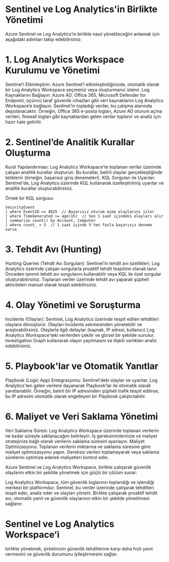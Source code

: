# Sentinel ve Log Analytics'in Birlikte Yönetimi

Azure Sentinel ve Log Analytics'in birlikte nasıl yönetileceğini anlamak için aşağıdaki adımları takip edebilirsiniz:
# 1. Log Analytics Workspace Kurulumu ve Yönetimi

  Sentinel’i Etkinleştirin: Azure Sentinel’i etkinleştirdiğinizde, otomatik olarak bir Log Analytics Workspace seçmeniz veya oluşturmanız istenir.
    Log Kaynaklarını Bağlayın: Azure AD, Office 365, Microsoft Defender for Endpoint, üçüncü taraf güvenlik cihazları gibi veri kaynaklarını Log Analytics Workspace’e bağlayın.
        Sentinel’in topladığı veriler, bu çalışma alanında depolanacaktır.
        Örneğin, Office 365 e-posta logları, Azure AD oturum açma verileri, firewall logları gibi kaynaklardan gelen veriler toplanır ve analiz için hazır hale getirilir.

# 2. Sentinel’de Analitik Kurallar Oluşturma

  Kural Yapılandırması: Log Analytics Workspace'te toplanan veriler üzerinde çalışan analitik kurallar oluşturun. Bu kurallar, belirli olaylar gerçekleştiğinde tetiklenir (örneğin, başarısız giriş denemeleri).
    KQL Sorguları ile Uyarılar: Sentinel'de, Log Analytics üzerinde KQL kullanarak özelleştirilmiş uyarılar ve analitik kurallar oluşturabilirsiniz.

    
Örnek bir KQL sorgusu:
```
SecurityEvent
| where EventID == 4625  // Başarısız oturum açma olaylarını izler
| where TimeGenerated >= ago(1h)  // Son 1 saat içindeki olayları alır
| summarize count() by Account, Computer
| where count_ > 5  // 1 saat içinde 5'ten fazla başarısız deneme varsa
```
# 3. Tehdit Avı (Hunting)

  Hunting Queries (Tehdit Avı Sorguları): Sentinel’in tehdit avı özellikleri, Log Analytics üzerinde çalışan sorgularla proaktif tehdit tespitine olanak tanır.
        Önceden tanımlı tehdit avı sorgularını kullanabilir veya KQL ile özel sorgular oluşturabilirsiniz.
        Toplanan veriler üzerinde tehdit avı yaparak şüpheli aktiviteleri manuel olarak tespit edebilirsiniz.

# 4. Olay Yönetimi ve Soruşturma

  Incidents (Olaylar): Sentinel, Log Analytics üzerinde tespit edilen tehditleri olaylara dönüştürür. Olayları Incidents sekmesinden yönetebilir ve araştırabilirsiniz.
        Olaylarla ilgili detaylar (kaynak, IP adresi, kullanıcı) Log Analytics Workspace'teki verilerden çekilir ve görsel bir şekilde sunulur.
        Investigation Graph kullanarak olayın yayılmasını ve ilişkili varlıkları analiz edebilirsiniz.

# 5. Playbook'lar ve Otomatik Yanıtlar

  Playbook (Logic App) Entegrasyonu: Sentinel'deki olaylar ve uyarılar, Log Analytics'ten gelen verilere dayanarak Playbook’lar ile otomatik olarak yanıtlanabilir.
        Örneğin, belirli bir IP adresinden şüpheli trafik tespit edilirse, bu IP adresini otomatik olarak engelleyen bir Playbook çalıştırılabilir.

# 6. Maliyet ve Veri Saklama Yönetimi

  Veri Saklama Süresi: Log Analytics Workspace üzerinde toplanan verilerin ne kadar süreyle saklanacağını belirleyin. İş gereksinimlerinize ve maliyet stratejinize bağlı olarak verilerin saklama süresini ayarlayın.
    Maliyet Optimizasyonu: Toplanan verilerin miktarına ve saklama süresine göre maliyet optimizasyonu yapın. Gereksiz verileri toplamayarak veya saklama sürelerini optimize ederek maliyetleri kontrol edin.

Azure Sentinel ve Log Analytics Workspace, birlikte çalışarak güvenlik olaylarını etkin bir şekilde yönetmek için güçlü bir çözüm sunar:

  Log Analytics Workspace, tüm güvenlik loglarının toplandığı ve işlendiği merkezi bir platformdur.
    Sentinel, bu veriler üzerinde çalışarak tehditleri tespit eder, analiz eder ve olayları yönetir.
    Birlikte çalışarak proaktif tehdit avı, otomatik yanıt ve güvenlik olaylarının etkin bir şekilde yönetilmesi sağlanır.

# Sentinel ve Log Analytics Workspace’i 

birlikte yönetmek, şirketinizin güvenlik tehditlerine karşı daha hızlı yanıt vermesini ve güvenlik durumunu iyileştirmesini sağlar.
